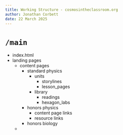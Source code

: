 ```yaml
---
title: Working Structure - cosmosintheclassroom.org
author: Jonathan Corbett
date: 22 March 2025
---
```


# `/main`
<!-- markdownlint-capture -->
- index.html
- landing pages
  - content pages
    - standard physics
      - units
        - storylines
        - lesson_pages
      - library
        - readings
        - hexagon_labs
    - honors physics
      - content page links
      - resource links
    - honors biology
  - 

